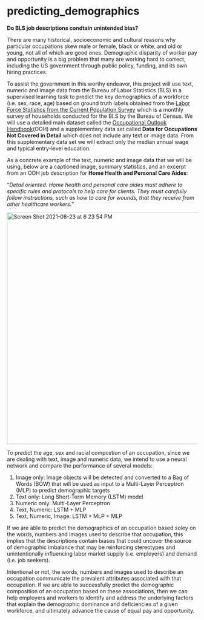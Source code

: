 # predicting_demographics
**Do BLS job descriptions condtain unintended bias?**

There are many historical, socioeconomic and cultural reasons why particular occupations skew male or female, black or white, and old or young, not all of which are good ones. Demographic disparity of worker pay and opportunity is a big problem that many are working hard to correct, including the US government through public policy, funding, and its own hiring practices. 

To assist the government in this worthy endeavor, this project will use text, numeric and image data from the Bureau of Labor Statistics (BLS) in a supervised learning task to predict the key demographics of a workforce (i.e. sex, race, age) based on ground truth labels obtained from the [Labor Force Statistics from the Current Population Survey](https://www.bls.gov/cps/tables.htm) which is a monthly survey of households conducted for the BLS by the Bureau of Census.  We will use a detailed main dataset called the [Occupational Outlook Handbook](https://www.bls.gov/ooh/)(OOH) and a supplementary data set called **Data for Occupations Not Covered in Detail** which does not include any text or image data. From this supplementary data set we will extract only the median annual wage and typical entry-level education.

As a concrete example of the text, numeric and image data that we will be using, below are a captioned image, summary statistics, and an excerpt from an OOH job description for **Home Health and Personal Care Aides**:

“_Detail oriented. Home health and personal care aides must adhere to specific rules and protocols to help care for clients. They must carefully follow instructions, such as how to care for wounds, that they receive from other healthcare workers._”

<img width="610" alt="Screen Shot 2021-08-23 at 6 23 54 PM" src="https://user-images.githubusercontent.com/75413805/130540491-8a1a1746-d1e2-4455-bb21-106cb41c7c8d.png">

To predict the age, sex and racial compostion of an occupation, since we are dealing with text, image and numeric data, we intend to use a neural network and compare the performance of several models:

1. Image only: Image objects will be detected and converted to a Bag of Words (BOW) that will be used as input to a Multi-Layer Perceptron (MLP) to predict demographic targets 
2. Text only: Long Short-Term Memory (LSTM) model
3. Numeric only: Multi-Layer Perceptron
4. Text, Numeric:	LSTM + MLP
5. Text, Numeric, Image: LSTM + MLP + MLP

If we are able to predict the demographics of an occupation based soley on the words, numbers and images used to describe that occupation, this implies that the descriptions contain biases that could uncover the source of demographic imbalance that may be reinforcing stereotypes and unintentionally influencing labor market supply (i.e. employers) and demand (i.e. job seekers). 

Intentional or not, the words, numbers and images used to describe an occupation communicate the prevalent attributes associated with that occupation. If we are able to successfully predict the demographic composition of an occupation based on these associations, then we can help employers and workers to identify and address the underlying factors that explain the demographic dominance and deficiencies of a given workforce, and ultimately advance the cause of equal pay and opportunity. 

